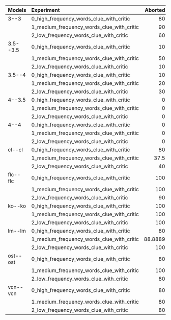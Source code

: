 | Models   | Experiment                                |   Aborted |    Lose | Main Score         | Played            | Success   |
|:---------|:------------------------------------------|----------:|--------:|:-------------------|:------------------|:----------|
| 3--3     | 0_high_frequency_words_clue_with_critic   |   80      | 10      | 50.0               | 20.0              | 10.0      |
|          | 1_medium_frequency_words_clue_with_critic |   90      | 10      | 0.0                | 10.0              | 0.0       |
|          | 2_low_frequency_words_clue_with_critic    |   60      | 10      | 62.5               | 40.0              | 30.0      |
| 3.5--3.5 | 0_high_frequency_words_clue_with_critic   |   10      | 60      | 27.77777777777778  | 90.0              | 30.0      |
|          | 1_medium_frequency_words_clue_with_critic |   50      | 30      | 10.666             | 50.0              | 20.0      |
|          | 2_low_frequency_words_clue_with_critic    |   10      | 90      | 0.0                | 90.0              | 0.0       |
| 3.5--4   | 0_high_frequency_words_clue_with_critic   |   10      | 60      | 12.962222222222222 | 90.0              | 30.0      |
|          | 1_medium_frequency_words_clue_with_critic |   20      | 70      | 3.125              | 80.0              | 10.0      |
|          | 2_low_frequency_words_clue_with_critic    |   30      | 40      | 15.475714285714286 | 70.0              | 30.0      |
| 4--3.5   | 0_high_frequency_words_clue_with_critic   |    0      | 30      | 50.0               | **100.0**         | 70.0      |
|          | 1_medium_frequency_words_clue_with_critic |    0      | 40      | 37.5               | **100.0**         | 60.0      |
|          | 2_low_frequency_words_clue_with_critic    |    0      | 40      | 52.5               | **100.0**         | 60.0      |
| 4--4     | 0_high_frequency_words_clue_with_critic   |    0      | 20      | **52.0**           | **100.0**         | **80.0**  |
|          | 1_medium_frequency_words_clue_with_critic |    0      | 20      | **44.999**         | **100.0**         | **80.0**  |
|          | 2_low_frequency_words_clue_with_critic    |    0      | 30      | 50.333             | **100.0**         | **70.0**  |
| cl--cl   | 0_high_frequency_words_clue_with_critic   |   80      | 20      | 0.0                | 20.0              | 0.0       |
|          | 1_medium_frequency_words_clue_with_critic |   37.5    | 37.5    | 40.0               | 62.5              | 25.0      |
|          | 2_low_frequency_words_clue_with_critic    |   40      | 40      | 33.333333333333336 | 60.0              | 20.0      |
| flc--flc | 0_high_frequency_words_clue_with_critic   |  100      |  0      | <NA>               | 0.0               | 0.0       |
|          | 1_medium_frequency_words_clue_with_critic |  100      |  0      | <NA>               | 0.0               | 0.0       |
|          | 2_low_frequency_words_clue_with_critic    |   90      |  0      | **100.0**          | 10.0              | 10.0      |
| ko--ko   | 0_high_frequency_words_clue_with_critic   |  100      |  0      | <NA>               | 0.0               | 0.0       |
|          | 1_medium_frequency_words_clue_with_critic |  100      |  0      | <NA>               | 0.0               | 0.0       |
|          | 2_low_frequency_words_clue_with_critic    |  100      |  0      | <NA>               | 0.0               | 0.0       |
| lm--lm   | 0_high_frequency_words_clue_with_critic   |   80      | 20      | 0.0                | 20.0              | 0.0       |
|          | 1_medium_frequency_words_clue_with_critic |   88.8889 | 11.1111 | 0.0                | 11.11111111111111 | 0.0       |
|          | 2_low_frequency_words_clue_with_critic    |  100      |  0      | <NA>               | 0.0               | 0.0       |
| ost--ost | 0_high_frequency_words_clue_with_critic   |   80      | 20      | 0.0                | 20.0              | 0.0       |
|          | 1_medium_frequency_words_clue_with_critic |  100      |  0      | <NA>               | 0.0               | 0.0       |
|          | 2_low_frequency_words_clue_with_critic    |   80      | 20      | 0.0                | 20.0              | 0.0       |
| vcn--vcn | 0_high_frequency_words_clue_with_critic   |   80      | 20      | 0.0                | 20.0              | 0.0       |
|          | 1_medium_frequency_words_clue_with_critic |   80      | 20      | 0.0                | 20.0              | 0.0       |
|          | 2_low_frequency_words_clue_with_critic    |   80      | 20      | 0.0                | 20.0              | 0.0       |